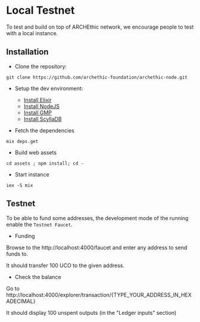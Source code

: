 # Local Testnet

To test and build on top of ARCHEthic network, we encourage people to test with a local instance.

## Installation

- Clone the repository: 
```
git clone https://github.com/archethic-foundation/archethic-node.git
```

- Setup the dev environment:

  - [Install Elixir](https://elixir-lang.org/install.html)
  - [Install NodeJS](https://nodejs.org/en/download/)
  - [Install GMP](https://gmplib.org)
  - [Install ScyllaDB](https://www.scylladb.com/download/#server)
  
- Fetch the dependencies
```
mix deps.get
```

- Build web assets
```
cd assets ; npm install; cd -
``` 

- Start instance
```
iex -S mix
```

## Testnet

To be able to fund some addresses, the development mode of the running enable the `Testnet Faucet`.

- Funding

Browse to the http://localhost:4000/faucet and enter any address to send funds to. 

It should transfer 100 UCO to the given address.

- Check the balance

Go to http://localhost:4000/explorer/transaction/{TYPE_YOUR_ADDRESS_IN_HEXADECIMAL}

It should display 100 unspent outputs (in the "Ledger inputs" section) 
